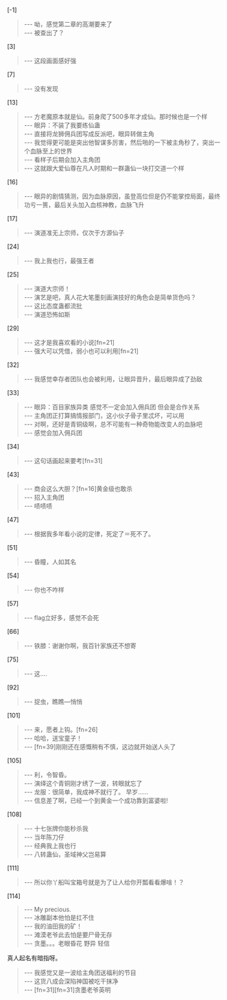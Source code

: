 
[-1] 
>--- 呦，感觉第二章的高潮要来了<br>
>--- 被查出了？<br>

[3] 
>--- 这段画面感好强<br>

[7] 
>--- 没有发现<br>

[13] 
>--- 方老魔原本就是仙。前身爬了500多年才成仙。那时候也是一个样<br>
>--- 眼异：不装了我要练仙蛊<br>
>--- 直接将龙狮佣兵团写成反派吧，眼异转做主角<br>
>--- 我觉得更可能是突出他智谋多厉害，然后啪的一下被主角秒了，突出一个血脉至上的世界<br>
>--- 看样子后期会加入主角团<br>
>--- 这就跟大爱仙尊在凡人时期和一群蛊仙一块打交道一个样<br>

[16] 
>--- 眼异的剧情猜测，因为血脉原因，虽登高位但是仍不能掌控局面，最终功亏一篑，最后关头加入血核神教，血脉飞升<br>

[17] 
>--- 演道准无上宗师，仅次于方源仙子<br>

[24] 
>--- 我上我也行，最强王者<br>

[25] 
>--- 演道大宗师！<br>
>--- 演艺是吧，真人花大笔墨刻画演技好的角色会是简单货色吗？<br>
>--- 这比态度蛊都流批<br>
>--- 演道恐怖如斯<br>

[29] 
>--- 这才是我喜欢看的小说[fn=21]<br>
>--- 强大可以凭借，弱小也可以利用[fn=21]<br>

[32] 
>--- 我感觉幸存者团队也会被利用，让眼异晋升，最后眼异成了劲敌<br>

[33] 
>--- 眼异：百目家族异类 感觉不一定会加入佣兵团 但会是合作关系<br>
>--- 主角团正打算搞情报部门，这小伙子骨子里忒坏，可以用<br>
>--- 对啊，还好是青铜级啊，总不可能有一种奇物能改变人的血脉吧<br>
>--- 感觉会加入佣兵团<br>

[34] 
>--- 这句话画起来要考[fn=31]<br>

[43] 
>--- 商会这么大胆？[fn=16]黄金级也敢杀<br>
>--- 招入主角团<br>
>--- 啧啧啧<br>

[47] 
>--- 根据我多年看小说的定律，死定了＝死不了。<br>

[51] 
>--- 昏瞳，人如其名<br>

[54] 
>--- 你也不咋样<br>

[57] 
>--- flag立好多，感觉不会死<br>

[66] 
>--- 铁膝：谢谢你啊，我百针家族还不想寄<br>

[75] 
>--- 这....<br>

[92] 
>--- 捉虫，瞧瞧—悄悄<br>

[101] 
>--- 来，愿者上钩。[fn=26]<br>
>--- 哈哈，送宝童子！<br>
>--- [fn=39]刚刚还在感慨稍有不慎，这边就开始送人头了<br>

[105] 
>--- 利，令智昏。<br>
>--- 演绎这个青铜刚才绣了一波，转眼就忘了<br>
>--- 龙服：很简单，我成神不就行了。
早岁……<br>
>--- 信息差了啊，已经一个到黄金一个成功靠到富婆啦!<br>

[108] 
>--- 十七张牌你能秒杀我<br>
>--- 当年陈刀仔<br>
>--- 经典我上我也行<br>
>--- 八转蛊仙，圣域神父岂易算<br>

[111] 
>--- 所以你丫船叫宝箱号就是为了让人给你开瓢看看爆啥！？<br>

[114] 
>--- My precious.<br>
>--- 冰雕副本他怕是扛不住<br>
>--- 我的油田我的矿！<br>
>--- 滩漠老爷此去怕是要尸骨无存<br>
>--- 贪墨。。。老眼昏花
野异
轻信


真人起名有暗指呀。<br>
>--- 我感觉又是一波给主角团送福利的节目<br>
>--- 这货八成会深陷神国被吃干抹净<br>
>--- [fn=31][fn=31]贪墨老爷英明<br>
